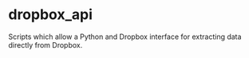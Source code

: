 # dropbox_api
Scripts which allow a Python and Dropbox interface for extracting data directly from Dropbox.

